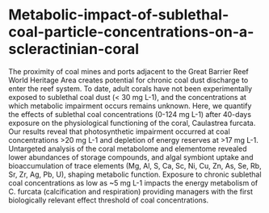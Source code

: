 # Metabolic-impact-of-sublethal-coal-particle-concentrations-on-a-scleractinian-coral
The proximity of coal mines and ports adjacent to the Great Barrier Reef World Heritage Area creates potential for chronic coal dust discharge to enter the reef system. To date, adult corals have not been experimentally exposed to sublethal coal dust (< 30 mg L-1), and the concentrations at which metabolic impairment occurs remains unknown. Here, we quantify the effects of sublethal coal concentrations (0-124 mg L-1) after 40-days exposure on the physiological functioning of the coral, Caulastrea furcata. Our results reveal that photosynthetic impairment occurred at coal concentrations >20 mg L-1 and depletion of energy reserves at >17 mg L-1. Untargeted analysis of the coral metabolome and elementome revealed lower abundances of storage compounds, and algal symbiont uptake and bioaccumulation of trace elements (Mg, Al, S, Ca, Sc, Ni, Cu, Zn, As, Se, Rb, Sr, Zr, Ag, Pb, U), shaping metabolic function. Exposure to chronic sublethal coal concentrations as low as ~5 mg L-1 impacts the energy metabolism of C. furcata (calcification and respiration) providing managers with the first biologically relevant effect threshold of coal concentrations.
